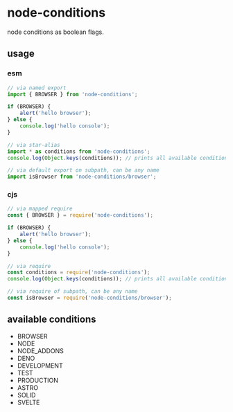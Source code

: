 # node-conditions

node conditions as boolean flags.

## usage

### esm

```js
// via named export
import { BROWSER } from 'node-conditions';

if (BROWSER) {
	alert('hello browser');
} else {
	console.log('hello console');
}

// via star-alias
import * as conditions from 'node-conditions';
console.log(Object.keys(conditions)); // prints all available conditions

// via default export on subpath, can be any name
import isBrowser from 'node-conditions/browser';
```

### cjs

```js
// via mapped require
const { BROWSER } = require('node-conditions');

if (BROWSER) {
	alert('hello browser');
} else {
	console.log('hello console');
}

// via require
const conditions = require('node-conditions');
console.log(Object.keys(conditions)); // prints all available conditions

// via require of subpath, can be any name
const isBrowser = require('node-conditions/browser');
```

<!-- generated -->

## available conditions

- BROWSER
- NODE
- NODE_ADDONS
- DENO
- DEVELOPMENT
- TEST
- PRODUCTION
- ASTRO
- SOLID
- SVELTE
<!-- /generated -->
